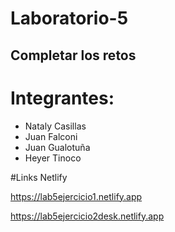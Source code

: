 # Laboratorio-5
## Completar los retos
# Integrantes: 
- Nataly Casillas
- Juan Falconi
- Juan Gualotuña
- Heyer Tinoco

#Links Netlify

https://lab5ejercicio1.netlify.app

https://lab5ejercicio2desk.netlify.app

